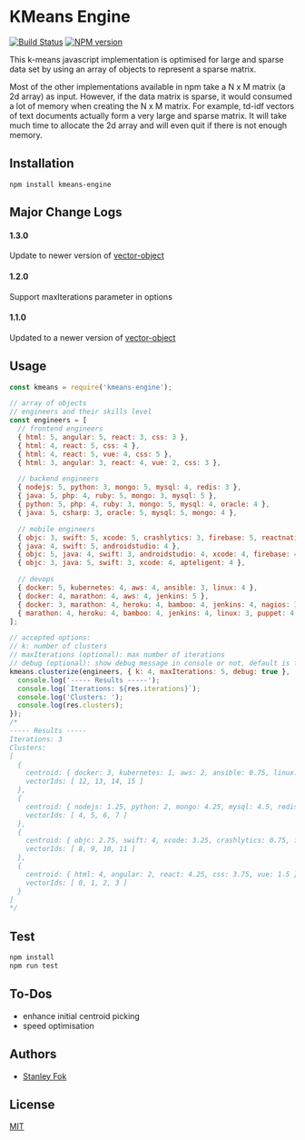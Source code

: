 KMeans Engine
=======

[![Build Status](https://travis-ci.org/stanleyfok/kmeans-engine.png?branch=master)](https://travis-ci.org/stanleyfok/kmeans-engine)
[![NPM version](https://img.shields.io/npm/v/kmeans-engine.svg)](https://www.npmjs.com/package/kmeans-engine)

This k-means javascript implementation is optimised for large and sparse data set by using an array of objects to represent a sparse matrix.

Most of the other implementations available in npm take a N x M matrix (a 2d array) as input. However, if the data matrix is sparse, it would consumed a lot of memory when creating the N x M matrix. For example, td-idf vectors of text documents actually form a very large and sparse matrix. It will take much time to allocate the 2d array and will even quit if there is not enough memory.

## Installation

`npm install kmeans-engine`

## Major Change Logs

#### 1.3.0

Update to newer version of [vector-object](https://www.npmjs.com/package/vector-object)

#### 1.2.0

Support maxIterations parameter in options

#### 1.1.0

Updated to a newer version of [vector-object](https://www.npmjs.com/package/vector-object)

## Usage

```js
const kmeans = require('kmeans-engine');

// array of objects
// engineers and their skills level
const engineers = [
  // frontend engineers
  { html: 5, angular: 5, react: 3, css: 3 },
  { html: 4, react: 5, css: 4 },
  { html: 4, react: 5, vue: 4, css: 5 },
  { html: 3, angular: 3, react: 4, vue: 2, css: 3 },

  // backend engineers
  { nodejs: 5, python: 3, mongo: 5, mysql: 4, redis: 3 },
  { java: 5, php: 4, ruby: 5, mongo: 3, mysql: 5 },
  { python: 5, php: 4, ruby: 3, mongo: 5, mysql: 4, oracle: 4 },
  { java: 5, csharp: 3, oracle: 5, mysql: 5, mongo: 4 },

  // mobile engineers
  { objc: 3, swift: 5, xcode: 5, crashlytics: 3, firebase: 5, reactnative: 4 },
  { java: 4, swift: 5, androidstudio: 4 },
  { objc: 5, java: 4, swift: 3, androidstudio: 4, xcode: 4, firebase: 4 },
  { objc: 3, java: 5, swift: 3, xcode: 4, apteligent: 4 },

  // devops
  { docker: 5, kubernetes: 4, aws: 4, ansible: 3, linux: 4 },
  { docker: 4, marathon: 4, aws: 4, jenkins: 5 },
  { docker: 3, marathon: 4, heroku: 4, bamboo: 4, jenkins: 4, nagios: 3 },
  { marathon: 4, heroku: 4, bamboo: 4, jenkins: 4, linux: 3, puppet: 4, nagios: 5 }
];

// accepted options:
// k: number of clusters
// maxIterations (optional): max number of iterations
// debug (optional): show debug message in console or not, default is false
kmeans.clusterize(engineers, { k: 4, maxIterations: 5, debug: true }, (err, res) => {
  console.log('----- Results -----');
  console.log(`Iterations: ${res.iterations}`);
  console.log('Clusters: ');
  console.log(res.clusters);
});
/*
----- Results -----
Iterations: 3
Clusters:
[
  {
    centroid: { docker: 3, kubernetes: 1, aws: 2, ansible: 0.75, linux: 1.75, marathon: 3, jenkins: 3.25,heroku: 2, bamboo: 2, nagios: 2, puppet: 1 },
    vectorIds: [ 12, 13, 14, 15 ]
  },
  {
    centroid: { nodejs: 1.25, python: 2, mongo: 4.25, mysql: 4.5, redis: 0.75, java: 2.5, php: 2, ruby: 2, oracle: 2.25, csharp: 0.75 },
    vectorIds: [ 4, 5, 6, 7 ]
  },
  {
    centroid: { objc: 2.75, swift: 4, xcode: 3.25, crashlytics: 0.75, firebase: 2.25, reactnative: 1, java: 3.25, androidstudio: 2, apteligent: 1 },
    vectorIds: [ 8, 9, 10, 11 ]
  },
  {
    centroid: { html: 4, angular: 2, react: 4.25, css: 3.75, vue: 1.5 },
    vectorIds: [ 0, 1, 2, 3 ]
  }
]
*/
```

## Test

```bash
npm install
npm run test
```

## To-Dos
* enhance initial centroid picking
* speed optimisation

## Authors

  - [Stanley Fok](https://github.com/stanleyfok)

## License

  [MIT](./LICENSE)
